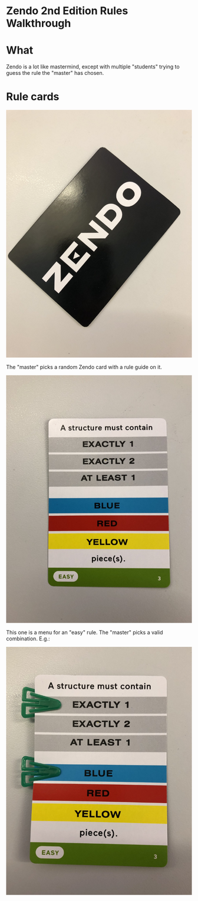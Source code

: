 # Zendo 2nd Edition Rules Walkthrough

# What

Zendo is a lot like mastermind, except with multiple "students" trying to guess the rule the "master" has chosen.

# Rule cards

<img src="1.HEIC" width="600">

The "master" picks a random Zendo card with a rule guide on it.

![](2.HEIC)

This one is a menu for an "easy" rule. The "master" picks a valid combination. E.g.:

![](3.HEIC)

